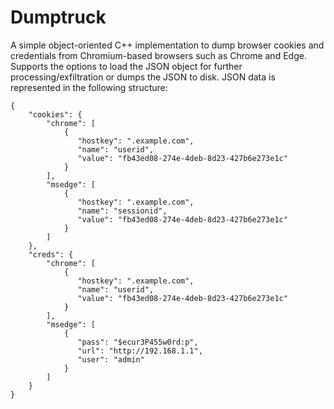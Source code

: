 # Dumptruck
A simple object-oriented C++ implementation to dump browser cookies and credentials from Chromium-based browsers such as Chrome and Edge. Supports the options to load the JSON object for further processing/exfiltration or dumps the JSON to disk. JSON data is represented in the following structure:
```
{
    "cookies": {
        "chrome": [
            {
               "hostkey": ".example.com",
               "name": "userid",
               "value": "fb43ed08-274e-4deb-8d23-427b6e273e1c"
            }
        ],   
        "msedge": [
            {
               "hostkey": ".example.com",
               "name": "sessionid",
               "value": "fb43ed08-274e-4deb-8d23-427b6e273e1c"
            }
        ]
    },
    "creds": {
        "chrome": [
            {
               "hostkey": ".example.com",
               "name": "userid",
               "value": "fb43ed08-274e-4deb-8d23-427b6e273e1c"
            }
        ],   
        "msedge": [
            {
               "pass": "$ecur3P455w0rd:p",
               "url": "http://192.168.1.1",
               "user": "admin"
            }
        ]
    }
}
```
